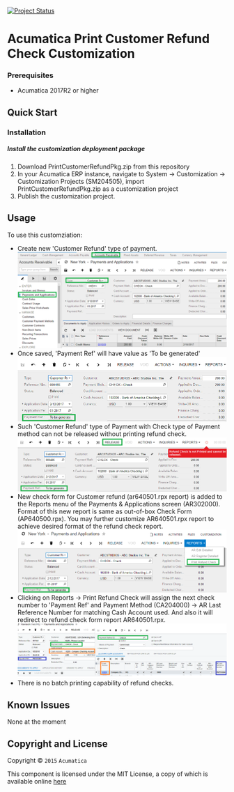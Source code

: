 [![Project Status](http://opensource.box.com/badges/active.svg)](http://opensource.box.com/badges)

Acumatica Print Customer Refund Check Customization
==================================

### Prerequisites
* Acumatica 2017R2 or higher

Quick Start
-----------

### Installation

##### Install the customization deployment package
1. Download PrintCustomerRefundPkg.zip from this repository
2. In your Acumatica ERP instance, navigate to System -> Customization -> Customization Projects (SM204505), import PrintCustomerRefundPkg.zip as a customization project
3. Publish the customization project.

## Usage
To use this customziation:
- Create new 'Customer Refund' type of payment. 
![Screenshot](/_ReadMeImages/AR302000a.png)
- Once saved, 'Payment Ref' will have value as 'To be generated'
![Screenshot](/_ReadMeImages/AR302000b.png)
- Such 'Customer Refund' type of Payment with Check type of Payment method can not be released without printing refund check.
![Screenshot](/_ReadMeImages/AR302000c.png)
- New check form for Customer refund (ar640501.rpx report) is added to the Reports menu of the Payments & Applications screen (AR302000). Format of this new report is same as out-of-box Check Form (AP640500.rpx). You may further customize AR640501.rpx report to achieve desired format of the refund check report.
![Screenshot](/_ReadMeImages/AR302000d.png)
- Clicking on Reports -> Print Refund Check will assign the next check number to 'Payment Ref' and Payment Method (CA204000) -> AR Last Reference Number for matching Cash Account used. And also it will redirect to refund check form report AR640501.rpx.
![Screenshot](/_ReadMeImages/AR302000e.png)
- There is no batch printing capability of refund checks.

Known Issues
------------
None at the moment

## Copyright and License

Copyright © `2015` `Acumatica`

This component is licensed under the MIT License, a copy of which is available online [here](LICENSE.md)
